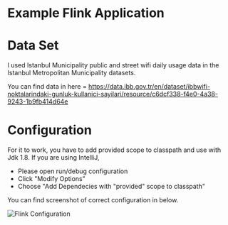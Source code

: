 # Example Flink Application

# Data Set

I used Istanbul Municipality public and street wifi daily usage data in the Istanbul Metropolitan Municipality datasets. 

You can find data in here = https://data.ibb.gov.tr/en/dataset/ibbwifi-noktalarindaki-gunluk-kullanici-sayilari/resource/c6dcf338-f4e0-4a38-9243-1b9fb414d64e

# Configuration 

For it to work, you have to add provided scope to classpath and use with Jdk 1.8.
If you are using IntelliJ, 
- Please open run/debug configuration 
- Click "Modify Options"
- Choose "Add Dependecies with "provided" scope to classpath"

You can find screenshot of correct configuration in below.

![Flink Configuration](https://i.ibb.co/YjwY5zF/Flink-Configuration.png)
